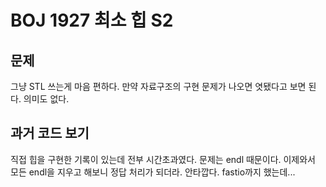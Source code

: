 # BOJ 1927 최소 힙 S2

## 문제 

그냥 STL 쓰는게 마음 편하다. 만약 자료구조의 구현 문제가 나오면 엿됐다고 보면 된다. 의미도 없다.

## 과거 코드 보기

직접 힙을 구현한 기록이 있는데 전부 시간초과였다. 문제는 endl 때문이다. 이제와서 모든 endl을 지우고 해보니 정답 처리가 되더라. 안타깝다. fastio까지 했는데...